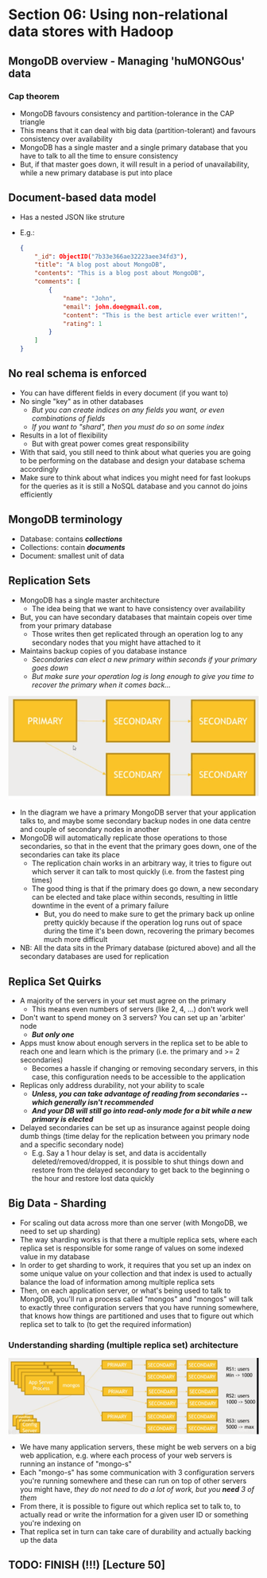 # Section 06: Using non-relational data stores with Hadoop

## MongoDB overview - Managing 'hu**MONGO**us' data

### Cap theorem

- MongoDB favours consistency and partition-tolerance in the CAP triangle
- This means that it can deal with big data (partition-tolerant) and favours consistency over availability
- MongoDB has a single master and a single primary database that you have to talk to all the time to ensure consistency
- But, if that master goes down, it will result in a period of unavailability, while a new primary database is put into place

## Document-based data model

- Has a nested JSON like struture
- E.g.:

    ```json
    {
        "_id": ObjectID("7b33e366ae32223aee34fd3"),
        "title": "A blog post about MongoDB",
        "contents": "This is a blog post about MongoDB",
        "comments": [
            {
                "name": "John",
                "email": john.doe@gmail.com,
                "content": "This is the best article ever written!",
                "rating": 1
            }
        ]
    }
    ```

## No real schema is enforced

- You can have different fields in every document (if you want to)
- No single "key" as in other databases
  - *But you can create indices on any fields you want, or even combinations of fields*
  - *If you want to "shard", then you must do so on some index*
- Results in a lot of flexibility
  - But with great power comes great responsibility
- With that said, you still need to think about what queries you are going to be performing on the database and design your database schema accordingly
- Make sure to think about what indices you might need for fast lookups for the queries as it is still a NoSQL database and you cannot do joins efficiently

## MongoDB terminology

- Database: contains ***collections***
- Collections: contain ***documents***
- Document: smallest unit of data

## Replication Sets

- MongoDB has a single master architecture
  - The idea being that we want to have consistency over availability
- But, you can have secondary databases that maintain copeis over time from your primary database
  - Those writes then get replicated through an operation log to any secondary nodes that you might have attached to it
- Maintains backup copies of you database instance
  - *Secondaries can elect a new primary within seconds if your primary goes down*
  - *But make sure your operation log is long enough to give you time to recover the primary when it comes back...*

![mongodb-arch](imgs/mongodb-arch.png)

- In the diagram we have a primary MongoDB server that your application talks to, and maybe some secondary backup nodes in one data centre and couple of secondary nodes in another
- MongoDB will automatically replicate those operations to those secondaries, so that in the event that the primary goes down, one of the secondaries can take its place
  - The replication chain works in an arbitrary way, it tries to figure out which server it can talk to most quickly (i.e. from the fastest ping times)
  - The good thing is that if the primary does go down, a new secondary can be elected and take place within seconds, resulting in little downtime in the event of a primary failure
    - But, you do need to make sure to get the primary back up online pretty quickly because if the operation log runs out of space during the time it's been down, recovering the primary becomes much more difficult
- NB: All the data sits in the Primary database (pictured above) and all the secondary databases are used for replication

## Replica Set Quirks

- A majority of the servers in your set must agree on the primary
  - This means even numbers of servers (like 2, 4, ...) don't work well
- Don't want to spend money on 3 servers? You can set up an 'arbiter' node
  - ***But only one***
- Apps must know about enough servers in the replica set to be able to reach one and learn which is the primary (i.e. the primary and >= 2 secondaries)
  - Becomes a hassle if changing or removing secondary servers, in this case, this configuration needs to be accessible to the application
- Replicas only address durability, not your ability to scale
  - ***Unless, you can take advantage of reading from secondaries -- which generally isn't recommended***
  - ***And your DB will still go into read-only mode for a bit while a new primary is elected***
- Delayed secondaries can be set up as insurance against people doing dumb things (time delay for the replication between you primary node and a specific secondary node)
  - E.g. Say a 1 hour delay is set, and data is accidentally deleted/removed/dropped, it is possible to shut things down and restore from the delayed secondary to get back to the beginning o the hour and restore lost data quickly

## Big Data - Sharding

- For scaling out data across more than one server (with MongoDB, we need to set up sharding)
- The way sharding works is that there a multiple replica sets, where each replica set is responsible for some range of values on some indexed value in my database
- In order to get sharding to work, it requires that you set up an index on some unique value on your collection and that index is used to actually balance the load of information among multiple replica sets
- Then, on each application server, or what's being used to talk to MongoDB, you'll run a process called "mongos" and "mongos" will talk to exactly three configuration servers that you have running somewhere, that knows how things are partitioned and uses that to figure out which replica set to talk to (to get the required information)

### Understanding sharding (multiple replica set) architecture

![sharding](imgs/mongo-sharding.png)

- We have many application servers, these might be web servers on a big web application, e.g. where each process of your web servers is running an instance of "mongo-s"
- Each "mongo-s" has some communication with 3 configuration servers you're running somewhere and these can run on top of other servers you might have, *they do not need to do a lot of work, but you **need** 3 of them*
- From there, it is possible to figure out which replica set to talk to, to actually read or write the information for a given user ID or something you're indexing on
- That replica set in turn can take care of durability and actually backing up the data

## TODO: FINISH (!!!) [Lecture 50]
